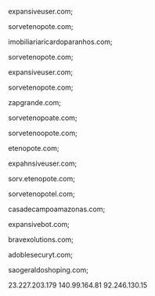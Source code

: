 expansiveuser.com;

sorvetenopote.com;

imobiliariaricardoparanhos.com;

sorvetenopote.com;

expansiveuser.com;

sorvetenopote.com;

zapgrande.com;

sorvetenopoate.com; 

sorvetenoopote.com;

etenopote.com;

expahnsiveuser.com; 

sorv.etenopote.com;

sorvetenopotel.com;

casadecampoamazonas.com; 

expansivebot.com;

bravexolutions.com;  

adoblesecuryt.com;

saogeraldoshoping.com; 

23.227.203.179
140.99.164.81
92.246.130.15
